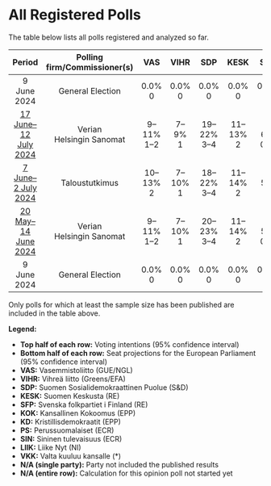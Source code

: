 # All Registered Polls

The table below lists all polls registered and analyzed so far.

| Period     | Polling firm/Commissioner(s) | VAS | VIHR | SDP | KESK | SFP | KOK | KD | PS | SIN | LIIK | VKK |
|:----------:|:----------------------------:|:--:|:--:|:--:|:--:|:--:|:--:|:--:|:--:|:--:|:--:|:--:|
| 9 June 2024 | General Election | 0.0% <br> 0 | 0.0% <br> 0 | 0.0% <br> 0 | 0.0% <br> 0 | 0.0% <br> 0 | 0.0% <br> 0 | 0.0% <br> 0 | 0.0% <br> 0 | 0.0% <br> 0 | 0.0% <br> 0 | 0.0% <br> 0 |
| [17 June–12 July 2024](2024-07-12-Verian.html) | Verian <br> Helsingin Sanomat | 9–11% <br> 1–2 | 7–9% <br> 1 | 19–22% <br> 3–4 | 11–13% <br> 2 | 4–6% <br> 0–1 | 19–22% <br> 3–4 | 3–5% <br> 0 | 14–17% <br> 2–3 | N/A <br> N/A | 2–3% <br> 0 | N/A <br> N/A |
| [7 June–2 July 2024](2024-07-02-Taloustutkimus.html) | Taloustutkimus | 10–13% <br> 2 | 7–10% <br> 1 | 18–22% <br> 3–4 | 11–14% <br> 2 | 3–5% <br> 0 | 19–23% <br> 3–4 | 3–5% <br> 0 | 14–17% <br> 2–3 | N/A <br> N/A | 1–3% <br> 0 | N/A <br> N/A |
| [20 May–14 June 2024](2024-06-14-Verian.html) | Verian <br> Helsingin Sanomat | 9–11% <br> 1–2 | 7–10% <br> 1 | 20–23% <br> 3–4 | 11–14% <br> 2 | 4–5% <br> 0–1 | 18–22% <br> 3–4 | 4–5% <br> 0–1 | 14–16% <br> 2–3 | N/A <br> N/A | 2–3% <br> 0 | N/A <br> N/A |
| 9 June 2024 | General Election | 0.0% <br> 0 | 0.0% <br> 0 | 0.0% <br> 0 | 0.0% <br> 0 | 0.0% <br> 0 | 0.0% <br> 0 | 0.0% <br> 0 | 0.0% <br> 0 | 0.0% <br> 0 | 0.0% <br> 0 | 0.0% <br> 0 |

Only polls for which at least the sample size has been published are included in the table above.

**Legend:**
+ **Top half of each row:** Voting intentions (95% confidence interval)
+ **Bottom half of each row:** Seat projections for the European Parliament (95% confidence interval)
+ **VAS:** Vasemmistoliitto (GUE/NGL)
+ **VIHR:** Vihreä liitto (Greens/EFA)
+ **SDP:** Suomen Sosialidemokraattinen Puolue (S&D)
+ **KESK:** Suomen Keskusta (RE)
+ **SFP:** Svenska folkpartiet i Finland (RE)
+ **KOK:** Kansallinen Kokoomus (EPP)
+ **KD:** Kristillisdemokraatit (EPP)
+ **PS:** Perussuomalaiset (ECR)
+ **SIN:** Sininen tulevaisuus (ECR)
+ **LIIK:** Liike Nyt (NI)
+ **VKK:** Valta kuuluu kansalle (*)
+ **N/A (single party):** Party not included the published results
+ **N/A (entire row):** Calculation for this opinion poll not started yet

